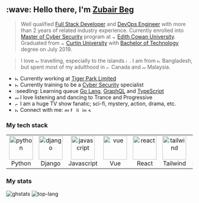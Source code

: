 <h2>:wave: Hello there, I'm <a href="https://github.com/ziibii88">Zubair Beg</a></h3>

> Well qualified <a href="https://www.google.com/search?q=full+stack+developer">Full Stack Developer</a> and <a href="https://www.google.com/search?q=devops+engineer">DevOps Engineer</a> with more than 2 years of related industry experience. Currently enrolled into <a href="https://www.ecu.edu.au/degrees/courses/master-of-cyber-security">Master of Cyber Security</a> program at <img alt="au-flag" height=10px src="https://www.svgrepo.com/show/242348/australia.svg"/> <a href="https://ecu.edu.au">Edith Cowan University</a>. Graduated from <img alt="au-flag" height=10px src="https://www.svgrepo.com/show/242348/australia.svg"/> <a href="https://curtin.edu.au">Curtin University</a> with <a href="https://study.curtin.edu.au/offering/course-ug-bachelor-of-technology-computer-systems-and-networking--b-csysnt">Bachelor of Technology</a> degree on July 2019.

> I love <img alt="travel" height=10px src="https://www.svgrepo.com/show/200674/travel.svg"/> travelling, especially to the islands <img alt="island" height=10px src="https://www.svgrepo.com/show/113532/island.svg"/>. I am from <img alt="bd-flag" height=10px src="https://www.svgrepo.com/show/242284/bangladesh.svg"/> Bangladesh, but spent most of my adulthood in <img alt="ca-flag" height=10px src="https://www.svgrepo.com/show/242265/canada.svg"/> Canada and <img alt="my-flag" height=10px src="https://www.svgrepo.com/show/56254/malaysia.svg"/> Malaysia.

<ul>
  <li><img alt="briefcase" height=10px src="https://www.svgrepo.com/show/29670/briefcase.svg" /> Currently working at <a href="https://tiger-park.com">Tiger Park Limited</a></li>
  <li><img alt="books" height=10px src="https://www.svgrepo.com/show/230297/books-book.svg" /> Currently training to be a <a href="https://www.google.com/search?q=cyber+security+specialist">Cyber Security</a> specialist</li>
  <li>:seedling: Learning queue <a href="https://golang.org/">Go Lang</a>, <a href="https://graphql.org/">GraphQL</a> and <a href="https://www.typescriptlang.org/">TypeScript</a></li>
  <li><img alt="music" height=10px src="https://www.svgrepo.com/show/43051/music.svg" /> I love listening and dancing to Trance and Progressive</li>
  <li><img alt="camera" height=10px src="https://www.svgrepo.com/show/304810/movie-cam.svg" /> I am a huge TV show fanatic; sci-fi, mystery, action, drama, etc.</li>
  <li><img alt="handshake" height=10px src="https://www.svgrepo.com/show/81080/handshake.svg" /> Connect with me: <a href="mailto:ziibii88@gmail.com"><img alt="mail" height=12px src="https://www.svgrepo.com/show/223047/gmail.svg"/></a> <a href="https://facebook.com/ziibii88"><img alt="facebook" height=12px src="https://www.svgrepo.com/show/111203/facebook.svg"/></a> <a href="https://linkedin.com/in/ziibii88"><img alt="linkedin" height=12px src="https://www.svgrepo.com/show/157006/linkedin.svg" /></a> <a href="https://instagram.com/ziibii88"><img alt="instagram" height=12px src="https://www.svgrepo.com/show/111199/instagram.svg"></a> <a href="https://open.spotify.com/user/12184448469?si=-JhvP1iaR2-YX8BFu4HvaA"><img alt="spotify" height=12px src="https://www.svgrepo.com/show/217778/spotify.svg"></a></li>
</ul>

<h3>My tech stack</h3>
<table>
  <tr>
    <td align="center">
      <img alt="python" height=64px src="https://devicon.dev/devicon.git/icons/python/python-original.svg">
      <br>Python
    </td>
    <td align="center">
      <img alt="django" height=64px src="https://cdn.worldvectorlogo.com/logos/django.svg">
      <br>Django
    </td>
    <td align="center">
      <img alt="javascript" height=64px src="https://devicon.dev/devicon.git/icons/javascript/javascript-original.svg">
      <br>Javascript
    </td>
    <td align="center">
      <img alt="vue" height=64px src="https://devicon.dev/devicon.git/icons/vuejs/vuejs-original.svg">
      <br>Vue
    </td>
    <td align="center">
      <img alt="react" height=64px src="https://devicon.dev/devicon.git/icons/react/react-original.svg">
      <br>React
    </td>
    <td align="center">
      <img alt="tailwind" height=64px src="https://cdn.worldvectorlogo.com/logos/tailwindcss.svg">
      <br>Tailwind
    </td>
    <td align="center">
      <img alt="bootstrap" height=64px src="https://devicon.dev/devicon.git/icons/bootstrap/bootstrap-plain.svg">
      <br>Bootstrap
    </td>
    <td align="center">
      <img alt="jquery" height=64px src="https://devicon.dev/devicon.git/icons/jquery/jquery-original.svg">
      <br>jQuery
    </td>
  </tr>
</table>

<h3>My stats</h3>
<img alt="ghstats" src="https://ghstats.zube.dev/api/?username=ziibii88&show_icons=true&count_private=true&include_all_commits=true&theme=vue&hide=prs,contribs&line_height=30">
<img alt="top-lang" src="https://ghstats.zube.dev/api/top-langs/?username=ziibii88&theme=vue&layout=compact&hide=jupyter%20notebook&langs_count=7">
